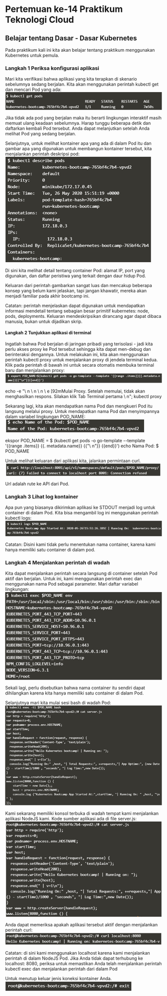 # Pertemuan ke-14 Praktikum Teknologi Cloud

## Belajar tentang Dasar - Dasar Kubernetes

Pada praktikum kali ini kita akan belajar tentang praktikum menggunakan Kubernetes untuk pemula.

### Langkah 1 Periksa konfigurasi aplikasi
Mari kita verifikasi bahwa aplikasi yang kita terapkan di skenario sebelumnya sedang berjalan. Kita akan menggunakan perintah kubectl get dan mencari Pod yang ada:
![~](https://github.com/amharnh/tekn-cloud-computing/blob/master/minggu-14/Image/1.png)

Jika tidak ada pod yang berjalan maka itu berarti lingkungan interaktif masih memuat ulang keadaan sebelumnya. Harap tunggu beberapa detik dan daftarkan kembali Pod tersebut. Anda dapat melanjutkan setelah Anda melihat Pod yang sedang berjalan.

Selanjutnya, untuk melihat kontainer apa yang ada di dalam Pod itu dan gambar apa yang digunakan untuk membangun kontainer tersebut, kita menjalankan perintah deskripsi pod:
![~](https://github.com/amharnh/tekn-cloud-computing/blob/master/minggu-14/Image/2.png)


Di sini kita melihat detail tentang container Pod: alamat IP, port yang digunakan, dan daftar peristiwa yang terkait dengan daur hidup Pod.

Keluaran dari perintah gambarkan sangat luas dan mencakup beberapa konsep yang belum kami jelaskan, tapi jangan khawatir, mereka akan menjadi familiar pada akhir bootcamp ini.

Catatan: perintah menjelaskan dapat digunakan untuk mendapatkan informasi mendetail tentang sebagian besar primitif kubernetes: node, pods, deployments. Keluaran mendeskripsikan dirancang agar dapat dibaca manusia, bukan untuk dijadikan skrip.

#### Langkah 2 Tunjukkan aplikasi di terminal
Ingatlah bahwa Pod berjalan di jaringan pribadi yang terisolasi - jadi kita perlu akses proxy ke Pod tersebut sehingga kita dapat men-debug dan berinteraksi dengannya. Untuk melakukan ini, kita akan menggunakan perintah kubectl proxy untuk menjalankan proxy di jendela terminal kedua. Klik pada perintah di bawah ini untuk secara otomatis membuka terminal baru dan menjalankan proxy: 
![~](https://github.com/amharnh/tekn-cloud-computing/blob/master/minggu-14/Image/3.png)

echo -e "\ n \ n \ n \ e [92mMulai Proxy. Setelah memulai, tidak akan menghasilkan respons. Silakan klik Tab Terminal pertama \ n"; kubectl proxy

Sekarang lagi, kita akan mendapatkan nama Pod dan mengkueri Pod itu langsung melalui proxy. Untuk mendapatkan nama Pod dan menyimpannya dalam variabel lingkungan POD_NAME:
![~](https://github.com/amharnh/tekn-cloud-computing/blob/master/minggu-14/Image/4.png)

ekspor POD_NAME = $ (kubectl get pods -o go-template --template '{{range .items}} {{. metadata.name}} {{"\ n"}} {{end}}') echo Nama Pod: $ POD_NAME

Untuk melihat keluaran dari aplikasi kita, jalankan permintaan curl. ![~](https://github.com/amharnh/tekn-cloud-computing/blob/master/minggu-14/Image/5.png)

Url adalah rute ke API dari Pod.

### Langkah 3 Lihat log kontainer
Apa pun yang biasanya dikirimkan aplikasi ke STDOUT menjadi log untuk container di dalam Pod. Kita bisa mengambil log ini menggunakan perintah kubectl logs: 
![~](https://github.com/amharnh/tekn-cloud-computing/blob/master/minggu-14/Image/6.png)

Catatan: Disini kami tidak perlu menentukan nama container, karena kami hanya memiliki satu container di dalam pod.

### Langkah 4 Menjalankan perintah di wadah
Kita dapat menjalankan perintah secara langsung di container setelah Pod aktif dan berjalan. Untuk ini, kami menggunakan perintah exec dan menggunakan nama Pod sebagai parameter. Mari daftar variabel lingkungan: 
![~](https://github.com/amharnh/tekn-cloud-computing/blob/master/minggu-14/Image/7.png)

Sekali lagi, perlu disebutkan bahwa nama container itu sendiri dapat dihilangkan karena kita hanya memiliki satu container di dalam Pod.

Selanjutnya mari kita mulai sesi bash di wadah Pod: 
![~](https://github.com/amharnh/tekn-cloud-computing/blob/master/minggu-14/Image/8.png)

Kami sekarang memiliki konsol terbuka di wadah tempat kami menjalankan aplikasi NodeJS kami. Kode sumber aplikasi ada di file server.js:
![~](https://github.com/amharnh/tekn-cloud-computing/blob/master/minggu-14/Image/9.png)

Anda dapat memeriksa apakah aplikasi tersebut aktif dengan menjalankan perintah curl: 
![~](https://github.com/amharnh/tekn-cloud-computing/blob/master/minggu-14/Image/10.png)

Catatan: di sini kami menggunakan localhost karena kami menjalankan perintah di dalam NodeJS Pod. Jika Anda tidak dapat terhubung ke localhost: 8080, periksa untuk memastikan Anda telah menjalankan perintah kubectl exec dan menjalankan perintah dari dalam Pod

Untuk menutup keluar jenis koneksi kontainer Anda.
![~](https://github.com/amharnh/tekn-cloud-computing/blob/master/minggu-14/Image/11.png)